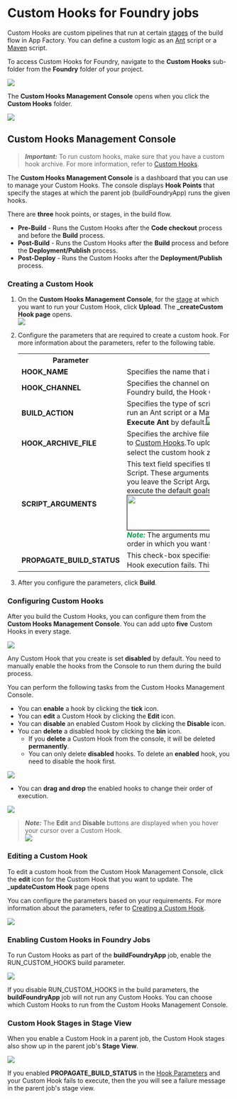                            

Custom Hooks for Foundry jobs
============================

Custom Hooks are custom pipelines that run at certain [stages](#stages) of the build flow in App Factory. You can define a custom logic as an [Ant](https://ant.apache.org/) script or a [Maven](https://maven.apache.org/) script.

To access Custom Hooks for Foundry, navigate to the **Custom Hooks** sub-folder from the **Foundry** folder of your project.

[![](Resources/Images/CustomHooks_FoundryFolder_thumb_600_0.png)](Resources/Images/CustomHooks_FoundryFolder.png)

The **Custom Hooks Management Console** opens when you click the **Custom Hooks** folder.

[![](Resources/Images/CustomHooks_FoundryStages_thumb_600_0.png)](Resources/Images/CustomHooks_FoundryStages.png)

Custom Hooks Management Console
-------------------------------

> **_Important:_** To run custom hooks, make sure that you have a custom hook archive. For more information, refer to [Custom Hooks](CustomHooks.md).

The **Custom Hooks Management Console** is a dashboard that you can use to manage your Custom Hooks. The console displays **Hook Points** that specify the stages at which the parent job (buildFoundryApp) runs the given hooks.

There are **three** hook points, or stages, in the build flow.

*   **Pre-Build** - Runs the Custom Hooks after the **Code checkout** process and before the **Build** process.
*   **Post-Build** - Runs the Custom Hooks after the **Build** process and before the **Deployment/Publish** process.
*   **Post-Deploy** - Runs the Custom Hooks after the **Deployment/Publish** process.

### Creating a Custom Hook

1.  On the **Custom Hooks Management Console**, for the [stage](#stages) at which you want to run your Custom Hook, click **Upload**. The **\_createCustom Hook page** opens.  
    ![](Resources/Images/customhooks_create_643x373.png)
2.  Configure the parameters that are required to create a custom hook. For more information about the parameters, refer to the following table.  
    
    <table style="mc-table-style: url('Resources/TableStyles/Basic.css');width: 90%;" class="TableStyle-Basic" cellspacing="0"><colgroup><col class="TableStyle-Basic-Column-Column1" style="width: 20%;"><col class="TableStyle-Basic-Column-Column1" style="width: 70%;"></colgroup><tbody><tr class="TableStyle-Basic-Body-Body1"><th class="TableStyle-Basic-BodyE-Column1-Body1">Parameter</th><th class="TableStyle-Basic-BodyD-Column1-Body1">Description</th></tr><tr class="TableStyle-Basic-Body-Body1"><td class="TableStyle-Basic-BodyE-Column1-Body1"><b>HOOK_NAME</b></td><td class="TableStyle-Basic-BodyD-Column1-Body1">Specifies the name that is displayed in the respective hook point.</td></tr><tr class="TableStyle-Basic-Body-Body1"><td class="TableStyle-Basic-BodyE-Column1-Body1"><a name="Hook_Channel"></a><b>HOOK_CHANNEL</b></td><td class="TableStyle-Basic-BodyD-Column1-Body1">Specifies the channel on which you want to run your Custom Hook. For the Foundry build, the Hook Channel parameter can only be set to <b>ALL</b>.</td></tr><tr class="TableStyle-Basic-Body-Body1"><td class="TableStyle-Basic-BodyE-Column1-Body1"><a name="action"></a><b>BUILD_ACTION</b></td><td class="TableStyle-Basic-BodyD-Column1-Body1">Specifies the type of script you want to run for the Custom Hook.You can run an Ant&nbsp;script or a Maven script. The Build Action parameter is set to <b>Execute Ant</b> by default.<img src="Resources/Images/customhooks_action.png" style="border-left-style: solid;border-left-width: 1px;border-right-style: solid;border-right-width: 1px;border-top-style: solid;border-top-width: 1px;border-bottom-style: solid;border-bottom-width: 1px;"></td></tr><tr class="TableStyle-Basic-Body-Body1"><td class="TableStyle-Basic-BodyE-Column1-Body1"><a name="archive"></a><b>HOOK_ARCHIVE_FILE</b></td><td class="TableStyle-Basic-BodyD-Column1-Body1">Specifies the archive file for the Custom Hook. For more information, refer to <a href="CustomHooks.html">Custom Hooks</a>.To upload an archive file, click <b>Choose File</b>, and then select the custom hook zip file from the file explorer.<img src="Resources/Images/customhooks_archive.PNG" style="border-left-style: solid;border-left-width: 1px;border-left-color: ;border-right-style: solid;border-right-width: 1px;border-right-color: ;border-top-style: solid;border-top-width: 1px;border-top-color: ;border-bottom-style: solid;border-bottom-width: 1px;border-bottom-color: ;"></td></tr><tr class="TableStyle-Basic-Body-Body1"><td class="TableStyle-Basic-BodyE-Column1-Body1"><a name="script"></a><b>SCRIPT_ARGUMENTS</b></td><td class="TableStyle-Basic-BodyD-Column1-Body1">This text field specifies the arguments you want to pass to the Custom Hook Script. These arguments are specific the <b>targets</b> or <b>goals</b> for the script. If you leave the Script Arguments empty, the Custom Hook script will only execute the default goals.<img src="Resources/Images/customhooks_args1_572x78.png" style="border-left-style: solid;border-left-width: 1px;border-left-color: ;border-right-style: solid;border-right-width: 1px;border-right-color: ;border-top-style: solid;border-top-width: 1px;border-top-color: ;border-bottom-style: solid;border-bottom-width: 1px;border-bottom-color: ;width: 572;height: 78;"><span class="autonumber"><span><b><i><span style="color: #0a9c4a;" class="mcFormatColor">Note: </span></i></b></span></span>The arguments must be separated by using <b>space</b>, and must be in the order in which you want to execute them.</td></tr><tr class="TableStyle-Basic-Body-Body1"><td class="TableStyle-Basic-BodyB-Column1-Body1"><a name="propagate"></a><b>PROPAGATE_BUILD_STATUS</b></td><td class="TableStyle-Basic-BodyA-Column1-Body1">This check-box specifies whether the <b>parent job</b> should <b>fail</b> if the Custom Hook execution fails. This check-box is <b>enabled</b> by default.<img src="Resources/Images/customhooks_propagate.PNG" style="border-left-style: solid;border-left-width: 1px;border-left-color: ;border-right-style: solid;border-right-width: 1px;border-right-color: ;border-top-style: solid;border-top-width: 1px;border-top-color: ;border-bottom-style: solid;border-bottom-width: 1px;border-bottom-color: ;"></td></tr></tbody></table>
    
3.  After you configure the parameters, click **Build**.

### Configuring Custom Hooks

After you build the Custom Hooks, you can configure them from the **Custom Hooks Management Console**. You can add upto **five** Custom Hooks in every stage.

![](Resources/Images/customhooks_config1_foundry_568x360.png)

Any Custom Hook that you create is set **disabled** by default. You need to manually enable the hooks from the Console to run them during the build process.

You can perform the following tasks from the Custom Hooks Management Console.

*   You can **enable** a hook by clicking the **tick** icon.
*   You can **edit** a Custom Hook by clicking the **Edit** icon.
*   You can **disable** an enabled Custom Hook by clicking the **Disable** icon.
*   You can **delete** a disabled hook by clicking the **bin** icon.  
    *   If you **delete** a Custom Hook from the console, it will be deleted **permanently**.
    *   You can only delete **disabled** hooks. To delete an **enabled** hook, you need to disable the hook first.

![](Resources/Images/customhooks_config2.PNG)

*   You can **drag and drop** the enabled hooks to change their order of execution.
    

![](Resources/Images/customhooks_drag_foundry_239x322.png)

> **_Note:_** The **Edit** and **Disable** buttons are displayed when you hover your cursor over a Custom Hook.  
![](Resources/Images/customhooks_config_enabled_foundry_234x302.png)

### Editing a Custom Hook

To edit a custom hook from the Custom Hook Management Console, click the **edit** icon for the Custom Hook that you want to update. The **\_updateCustom Hook** page opens

You can configure the parameters based on your requirements. For more information about the parameters, refer to [Creating a Custom Hook](#creating-a-custom-hook).

![](Resources/Images/customhooks_update_674x391.png)

### Enabling Custom Hooks in Foundry Jobs

To run Custom Hooks as part of the **buildFoundryApp** job, enable the RUN\_CUSTOM\_HOOKS build parameter.

![](Resources/Images/customhooks_irisbuild_673x140.png)

If you disable RUN\_CUSTOM\_HOOKS in the build parameters, the **buildFoundryApp** job will not run any Custom Hooks. You can choose which Custom Hooks to run from the Custom Hooks Management Console.

### Custom Hook Stages in Stage View

When you enable a Custom Hook in a parent job, the Custom Hook stages also show up in the parent job's **Stage View**.

![](Resources/Images/customhooks_buildstages_680x123.png)

If you enabled **PROPAGATE\_BUILD\_STATUS** in the [Hook Parameters](#Creating) and your Custom Hook fails to execute, then the you will see a failure message in the parent job's stage view.
